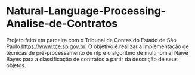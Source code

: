 # Natural-Language-Processing-Analise-de-Contratos
Projeto feito em parceira com o Tribunal de Contas do Estado de São Paulo https://www.tce.sp.gov.br 
O objetivo é realizar a implementação de técnicas de pré-processamento de nlp e o algoritmo de multinomial Naive Bayes para a classificação de contratos a partir da descrição de seus objetos.

